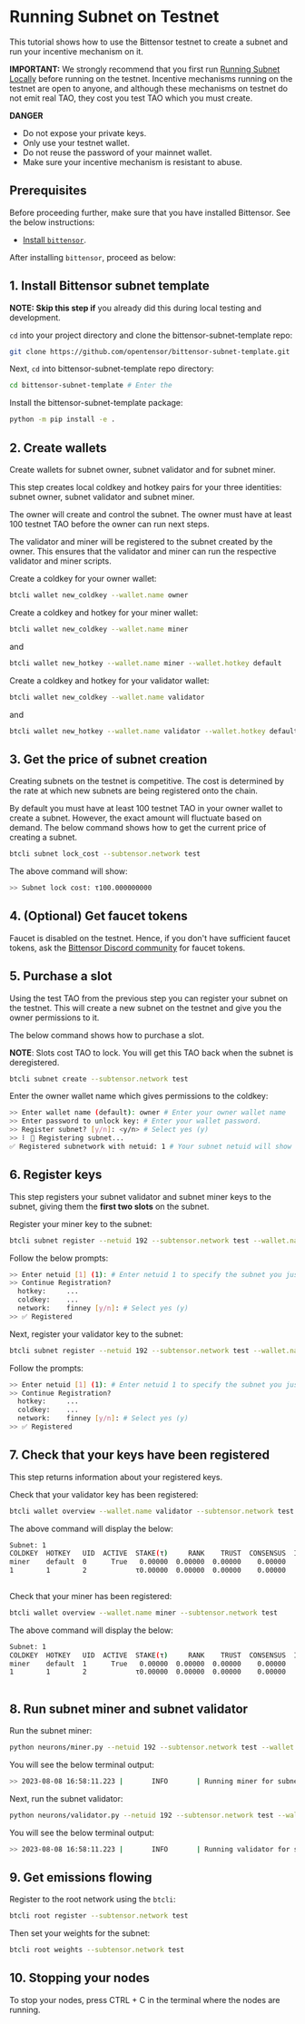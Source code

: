 # Running Subnet on Testnet

This tutorial shows how to use the Bittensor testnet to create a subnet and run your incentive mechanism on it. 

**IMPORTANT:** We strongly recommend that you first run [Running Subnet Locally](running_on_staging.md) before running on the testnet. Incentive mechanisms running on the testnet are open to anyone, and although these mechanisms on testnet do not emit real TAO, they cost you test TAO which you must create. 

**DANGER**
- Do not expose your private keys.
- Only use your testnet wallet.
- Do not reuse the password of your mainnet wallet.
- Make sure your incentive mechanism is resistant to abuse. 

## Prerequisites

Before proceeding further, make sure that you have installed Bittensor. See the below instructions:

- [Install `bittensor`](https://github.com/opentensor/bittensor#install).

After installing `bittensor`, proceed as below:

## 1. Install Bittensor subnet template

**NOTE: Skip this step if** you already did this during local testing and development.

`cd` into your project directory and clone the bittensor-subnet-template repo:

```bash
git clone https://github.com/opentensor/bittensor-subnet-template.git 
```

Next, `cd` into bittensor-subnet-template repo directory:

```bash
cd bittensor-subnet-template # Enter the 
```

Install the bittensor-subnet-template package:

```bash
python -m pip install -e . 
```

## 2. Create wallets 

Create wallets for subnet owner, subnet validator and for subnet miner.
  
This step creates local coldkey and hotkey pairs for your three identities: subnet owner, subnet validator and subnet miner. 

The owner will create and control the subnet. The owner must have at least 100 testnet TAO before the owner can run next steps. 

The validator and miner will be registered to the subnet created by the owner. This ensures that the validator and miner can run the respective validator and miner scripts.

Create a coldkey for your owner wallet:

```bash
btcli wallet new_coldkey --wallet.name owner
```

Create a coldkey and hotkey for your miner wallet:

```bash
btcli wallet new_coldkey --wallet.name miner
```

and

```bash
btcli wallet new_hotkey --wallet.name miner --wallet.hotkey default
```

Create a coldkey and hotkey for your validator wallet:

```bash
btcli wallet new_coldkey --wallet.name validator
```

and

```bash
btcli wallet new_hotkey --wallet.name validator --wallet.hotkey default
```

## 3. Get the price of subnet creation

Creating subnets on the testnet is competitive. The cost is determined by the rate at which new subnets are being registered onto the chain. 

By default you must have at least 100 testnet TAO in your owner wallet to create a subnet. However, the exact amount will fluctuate based on demand. The below command shows how to get the current price of creating a subnet.

```bash
btcli subnet lock_cost --subtensor.network test
```

The above command will show:

```bash
>> Subnet lock cost: τ100.000000000
```

## 4. (Optional) Get faucet tokens
   
Faucet is disabled on the testnet. Hence, if you don't have sufficient faucet tokens, ask the [Bittensor Discord community](https://discord.com/channels/799672011265015819/830068283314929684) for faucet tokens.

## 5. Purchase a slot

Using the test TAO from the previous step you can register your subnet on the testnet. This will create a new subnet on the testnet and give you the owner permissions to it. 

The below command shows how to purchase a slot. 

**NOTE**: Slots cost TAO to lock. You will get this TAO back when the subnet is deregistered.

```bash
btcli subnet create --subtensor.network test 
```

Enter the owner wallet name which gives permissions to the coldkey:

```bash
>> Enter wallet name (default): owner # Enter your owner wallet name
>> Enter password to unlock key: # Enter your wallet password.
>> Register subnet? [y/n]: <y/n> # Select yes (y)
>> ⠇ 📡 Registering subnet...
✅ Registered subnetwork with netuid: 1 # Your subnet netuid will show here, save this for later.
```

## 6. Register keys

This step registers your subnet validator and subnet miner keys to the subnet, giving them the **first two slots** on the subnet.

Register your miner key to the subnet:

```bash
btcli subnet register --netuid 192 --subtensor.network test --wallet.name miner --wallet.hotkey default
```

Follow the below prompts:

```bash
>> Enter netuid [1] (1): # Enter netuid 1 to specify the subnet you just created.
>> Continue Registration?
  hotkey:     ...
  coldkey:    ...
  network:    finney [y/n]: # Select yes (y)
>> ✅ Registered
```

Next, register your validator key to the subnet:

```bash
btcli subnet register --netuid 192 --subtensor.network test --wallet.name validator --wallet.hotkey default
```

Follow the prompts:

```bash
>> Enter netuid [1] (1): # Enter netuid 1 to specify the subnet you just created.
>> Continue Registration?
  hotkey:     ...
  coldkey:    ...
  network:    finney [y/n]: # Select yes (y)
>> ✅ Registered
```

## 7. Check that your keys have been registered

This step returns information about your registered keys.

Check that your validator key has been registered:

```bash
btcli wallet overview --wallet.name validator --subtensor.network test
```

The above command will display the below:

```bash
Subnet: 1                                                                                                                                                                
COLDKEY  HOTKEY   UID  ACTIVE  STAKE(τ)     RANK    TRUST  CONSENSUS  INCENTIVE  DIVIDENDS  EMISSION(ρ)   VTRUST  VPERMIT  UPDATED  AXON  HOTKEY_SS58                    
miner    default  0      True   0.00000  0.00000  0.00000    0.00000    0.00000    0.00000            0  0.00000                14  none  5GTFrsEQfvTsh3WjiEVFeKzFTc2xcf…
1        1        2            τ0.00000  0.00000  0.00000    0.00000    0.00000    0.00000           ρ0  0.00000                                                         
                                                                          Wallet balance: τ0.0         
```

Check that your miner has been registered:

```bash
btcli wallet overview --wallet.name miner --subtensor.network test
```

The above command will display the below:

```bash
Subnet: 1                                                                                                                                                                
COLDKEY  HOTKEY   UID  ACTIVE  STAKE(τ)     RANK    TRUST  CONSENSUS  INCENTIVE  DIVIDENDS  EMISSION(ρ)   VTRUST  VPERMIT  UPDATED  AXON  HOTKEY_SS58                    
miner    default  1      True   0.00000  0.00000  0.00000    0.00000    0.00000    0.00000            0  0.00000                14  none  5GTFrsEQfvTsh3WjiEVFeKzFTc2xcf…
1        1        2            τ0.00000  0.00000  0.00000    0.00000    0.00000    0.00000           ρ0  0.00000                                                         
                                                                          Wallet balance: τ0.0   
```

## 8. Run subnet miner and subnet validator

Run the subnet miner:

```bash
python neurons/miner.py --netuid 192 --subtensor.network test --wallet.name miner --wallet.hotkey default --logging.debug
```

You will see the below terminal output:

```bash
>> 2023-08-08 16:58:11.223 |       INFO       | Running miner for subnet: 1 on network: ws://127.0.0.1:9946 with config: ...
```

Next, run the subnet validator:

```bash
python neurons/validator.py --netuid 192 --subtensor.network test --wallet.name validator --wallet.hotkey default --logging.debug
```

You will see the below terminal output:

```bash
>> 2023-08-08 16:58:11.223 |       INFO       | Running validator for subnet: 1 on network: ws://127.0.0.1:9946 with config: ...
```


## 9. Get emissions flowing

Register to the root network using the `btcli`:

```bash
btcli root register --subtensor.network test
```

Then set your weights for the subnet:

```bash
btcli root weights --subtensor.network test
```

## 10. Stopping your nodes

To stop your nodes, press CTRL + C in the terminal where the nodes are running.
